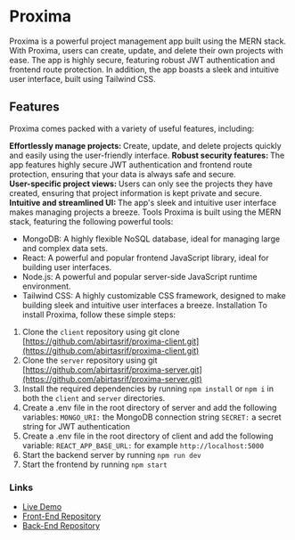 # Proxima 
Proxima is a powerful project management app built using the MERN stack. With Proxima, users can create, update, and delete their own projects with ease. The app is highly secure, featuring robust JWT authentication and frontend route protection. In addition, the app boasts a sleek and intuitive user interface, built using Tailwind CSS.

## Features
Proxima comes packed with a variety of useful features, including:

<b> Effortlessly manage projects: </b> Create, update, and delete projects quickly and easily using the user-friendly interface.
<b>Robust security features: </b> The app features highly secure JWT authentication and frontend route protection, ensuring that your data is always safe and secure.<br />
<b>User-specific project views: </b> Users can only see the projects they have created, ensuring that project information is kept private and secure.<br />
<b>Intuitive and streamlined UI: </b> The app's sleek and intuitive user interface makes managing projects a breeze.
Tools
Proxima is built using the MERN stack, featuring the following powerful tools:

- MongoDB: A highly flexible NoSQL database, ideal for managing large and complex data sets.
- React: A powerful and popular frontend JavaScript library, ideal for building user interfaces.
- Node.js: A powerful and popular server-side JavaScript runtime environment.
- Tailwind CSS: A highly customizable CSS framework, designed to make building sleek and intuitive user interfaces a breeze.
Installation
To install Proxima, follow these simple steps:

1. Clone the `client` repository using git clone [https://github.com/abirtasrif/proxima-client.git](https://github.com/abirtasrif/proxima-client.git)
2. Clone the `server` repository using git [https://github.com/abirtasrif/proxima-server.git](https://github.com/abirtasrif/proxima-server.git)
3. Install the required dependencies by running `npm install` or `npm i` in both the `client` and `server` directories.
4. Create a .env file in the root directory of server and add the following variables:
`MONGO_URI:` the MongoDB connection string
`SECRET:` a secret string for JWT authentication
5. Create a .env file in the root directory of client and add the following variable:
`REACT_APP_BASE_URL:` for example `http://localhost:5000`
6. Start the backend server by running `npm run dev`
7. Start the frontend by running `npm start`

### Links
- [Live Demo](https://proxima.abirtasrif.com/) 
- [Front-End Repository](https://github.com/abirtasrif/proxima-client.git)
- [Back-End Repository](https://github.com/abirtasrif/proxima-server.git)
